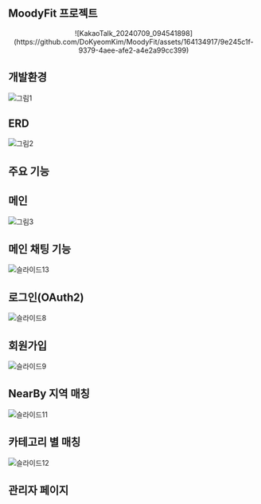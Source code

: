 
## MoodyFit 프로젝트
<div style="text-align:center;">
![KakaoTalk_20240709_094541898](https://github.com/DoKyeomKim/MoodyFit/assets/164134917/9e245c1f-9379-4aee-afe2-a4e2a99cc399)
</div>

## 개발환경
![그림1](https://github.com/DoKyeomKim/MoodyFit/assets/164134917/7decaa88-d1db-42b1-8cf9-ecc8dc4d044b)

## ERD
![그림2](https://github.com/DoKyeomKim/MoodyFit/assets/164134917/1a0025ba-9a7d-4514-8a4d-04837d0b376f)

## 주요 기능

## 메인
![그림3](https://github.com/DoKyeomKim/MoodyFit/assets/164134917/5c264b71-dc64-4d23-9286-f19b00e4edef)

## 메인 채팅 기능
![슬라이드13](https://github.com/DoKyeomKim/MoodyFit/assets/164134917/62ad485e-6faa-4b1d-ae03-9d5683170104)


## 로그인(OAuth2)
![슬라이드8](https://github.com/DoKyeomKim/MoodyFit/assets/164134917/6203db8f-7045-4700-97be-c3c8c84ebf4e)

## 회원가입
![슬라이드9](https://github.com/DoKyeomKim/MoodyFit/assets/164134917/ec79e989-e894-44a2-bc58-7b17a0a62592)

## NearBy 지역 매칭
![슬라이드11](https://github.com/DoKyeomKim/MoodyFit/assets/164134917/c873e0fe-e816-4688-8df4-96c0e8fd308a)

## 카테고리 별 매칭
![슬라이드12](https://github.com/DoKyeomKim/MoodyFit/assets/164134917/d71ab858-ba90-46b9-9c8e-667109facb9b)

## 관리자 페이지

